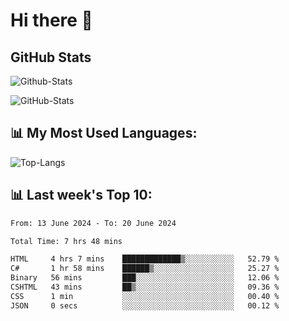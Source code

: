 # Hi there 👋

## GitHub Stats
![Github-Stats](https://github-readme-stats-sigma-five.vercel.app/api?username=ltorson&show_icons=true&theme=radical&count_private=true)

![GitHub-Stats](https://github-readme-stats.vercel.app/api/wakatime?username=LeeTorson&theme=synthwave&size_weight=0.5&count_weight=0.5&title_color=36F9F6&langs_count=10&count_private=true)

## 📊 My Most Used Languages:
![Top-Langs](https://github-readme-stats-sigma-five.vercel.app/api/top-langs/?username=LTorson&layout=compact&langs_count=10)


## 📊 Last week's Top 10:
<!--START_SECTION:waka-->

```txt
From: 13 June 2024 - To: 20 June 2024

Total Time: 7 hrs 48 mins

HTML     4 hrs 7 mins    █████████████▒░░░░░░░░░░░   52.79 %
C#       1 hr 58 mins    ██████▒░░░░░░░░░░░░░░░░░░   25.27 %
Binary   56 mins         ███░░░░░░░░░░░░░░░░░░░░░░   12.06 %
CSHTML   43 mins         ██▒░░░░░░░░░░░░░░░░░░░░░░   09.36 %
CSS      1 min           ░░░░░░░░░░░░░░░░░░░░░░░░░   00.40 %
JSON     0 secs          ░░░░░░░░░░░░░░░░░░░░░░░░░   00.12 %
```

<!--END_SECTION:waka-->
